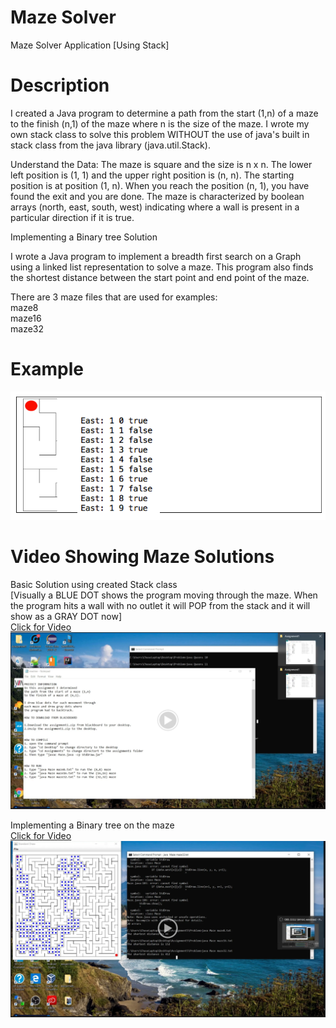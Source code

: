 # Maze Solver

Maze Solver Application [Using Stack]


# Description

I created a	Java	program	to determine a path	from the start (1,n) of a maze to the finish (n,1) of the maze where n is the size of the maze. I wrote my own stack class to solve this problem WITHOUT the use of java's built in stack class from the java library (java.util.Stack).


			
Understand	the	Data:	The	maze	is	square	and	the	size	is	n	x	n.	The	lower	left	position	is (1,	1)	and	the	upper	right	position	is	(n,	n).	The	starting	position	is	at	position	(1,	n).	When	you	reach	the	position	(n,	1),	you	have	found	the	exit	and	you	are	done. The	maze	is characterized	by	 boolean arrays (north, east, south, west) indicating where a wall is present in a particular direction if it is true.

Implementing a Binary tree Solution

I wrote a Java program to implement a breadth first search 
on a Graph using a linked list representation to solve a maze. This program also finds the
shortest distance between the start point and end point of the maze.



There are 3 maze files that are used for examples:<br>
maze8<br>
maze16<br>
maze32<br>



# Example

<img src="/Image/maze1.PNG">

# Video Showing Maze Solutions

Basic Solution using created Stack class<br>
[Visually a BLUE DOT shows the program moving through the maze. When the program hits a wall with no outlet it will POP from the stack and it will show as a GRAY DOT now]<br>
[Click for Video<img src="/Image/maze2.PNG"></img>](https://drive.google.com/open?id=1CO9fffzwb_0QKbJAaBSdBaWfLFcu4BNh)

Implementing a Binary tree on the maze<br>
[Click for Video<img src="/Image/maze3.PNG"></img>](https://drive.google.com/open?id=1KQPYE5VXR9cUhJ9Nh2LXkyfbiSBmz3dF)
